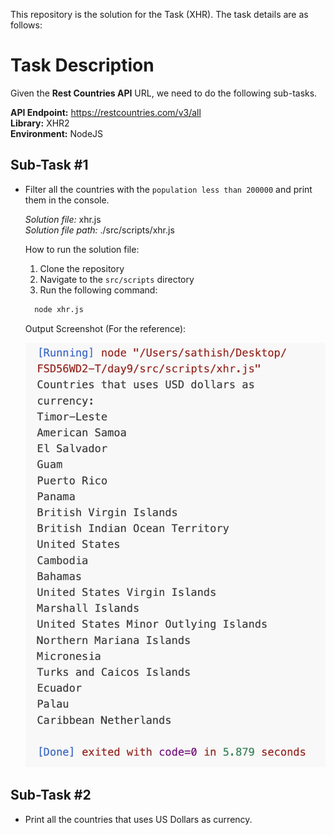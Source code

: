 This repository is the solution for the Task (XHR). The task details are as follows:

# Task Description

Given the **Rest Countries API** URL, we need to do the following sub-tasks.

**API Endpoint:** https://restcountries.com/v3/all  
**Library:** XHR2  
**Environment:** NodeJS

## Sub-Task #1

- Filter all the countries with the `population less than 200000` and print them in the console.

  _Solution file:_ xhr.js  
  _Solution file path:_ ./src/scripts/xhr.js

  How to run the solution file:

  1. Clone the repository
  2. Navigate to the `src/scripts` directory
  3. Run the following command:

  ```bash
    node xhr.js
  ```

  Output Screenshot (For the reference):

  ![Output Screenshot Task #1](./day9/src/outputs/image.png)

## Sub-Task #2

- Print all the countries that uses US Dollars as currency.
